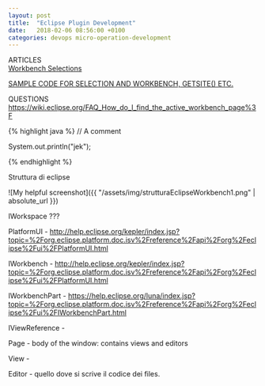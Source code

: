```yaml
---
layout: post
title:  "Eclipse Plugin Development"
date:   2018-02-06 08:56:00 +0100
categories: devops micro-operation-development
---
```


ARTICLES  
[Workbench Selections][workbench-selection]

[SAMPLE CODE FOR SELECTION AND WORKBENCH, GETSITE() ETC.][sample-code]


QUESTIONS
https://wiki.eclipse.org/FAQ_How_do_I_find_the_active_workbench_page%3F



{% highlight java %}
// A comment

System.out.println("jek");

{% endhighlight %}



Struttura di eclipse


![My helpful screenshot]({{ "/assets/img/strutturaEclipseWorkbench1.png" | absolute_url }})


IWorkspace ???


PlatformUI - http://help.eclipse.org/kepler/index.jsp?topic=%2Forg.eclipse.platform.doc.isv%2Freference%2Fapi%2Forg%2Feclipse%2Fui%2FPlatformUI.html

IWorkbench - http://help.eclipse.org/kepler/index.jsp?topic=%2Forg.eclipse.platform.doc.isv%2Freference%2Fapi%2Forg%2Feclipse%2Fui%2FPlatformUI.html

IWorkbenchPart - https://help.eclipse.org/luna/index.jsp?topic=%2Forg.eclipse.platform.doc.isv%2Freference%2Fapi%2Forg%2Feclipse%2Fui%2FIWorkbenchPart.html

IViewReference -

Page - body of the window: contains views and editors

View -

Editor - quello dove si scrive il codice dei files.


[sample-code]: https://www.programcreek.com/java-api-examples/index.php?class=org.eclipse.ui.IWorkbenchPart&method=getSite
[workbench-selection]: https://www.eclipse.org/articles/Article-WorkbenchSelections/article.html
